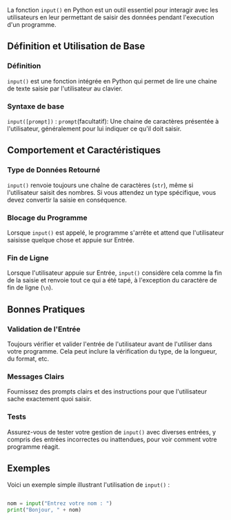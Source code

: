 La fonction ```input()``` en Python est un outil essentiel pour interagir avec les utilisateurs en leur permettant de saisir des données pendant l'execution d'un programme.

## Définition et Utilisation de Base

### Définition

```input()``` est une fonction intégrée en Python qui permet de lire une chaine de texte saisie par l'utilisateur au clavier.

### Syntaxe de base 

```input([prompt])``` :	```prompt```(facultatif):  Une chaine de caractères présentée à l'utilisateur, généralement pour lui indiquer ce qu'il doit saisir.



## Comportement et Caractéristiques

### Type de Données Retourné 

```input()``` renvoie toujours une chaîne de caractères (`str`), même si l'utilisateur saisit des nombres. Si vous attendez un type spécifique, vous devez convertir la saisie en conséquence.

### Blocage du Programme  

Lorsque ```input()```  est appelé, le programme s'arrête et attend que l'utilisateur saisisse quelque chose et appuie sur Entrée.

### Fin de Ligne  

Lorsque l'utilisateur appuie sur Entrée, `input()` considère cela comme la fin de la saisie et renvoie tout ce qui a été tapé, à l'exception du caractère de fin de ligne (`\n`).

## Bonnes Pratiques

### Validation de l'Entrée 

Toujours vérifier et valider l'entrée de l'utilisateur avant de l'utiliser dans votre programme. Cela peut inclure la vérification du type, de la longueur, du format, etc.

### Messages Clairs 

Fournissez des prompts clairs et des instructions pour que l'utilisateur sache exactement quoi saisir.

### Tests 

Assurez-vous de tester votre gestion de ```input()``` avec diverses entrées, y compris des entrées incorrectes ou inattendues, pour voir comment votre programme réagit.


## Exemples

Voici un exemple simple illustrant l'utilisation de ```input()``` :

```python

nom = input("Entrez votre nom : ")
print("Bonjour, " + nom)
```
 